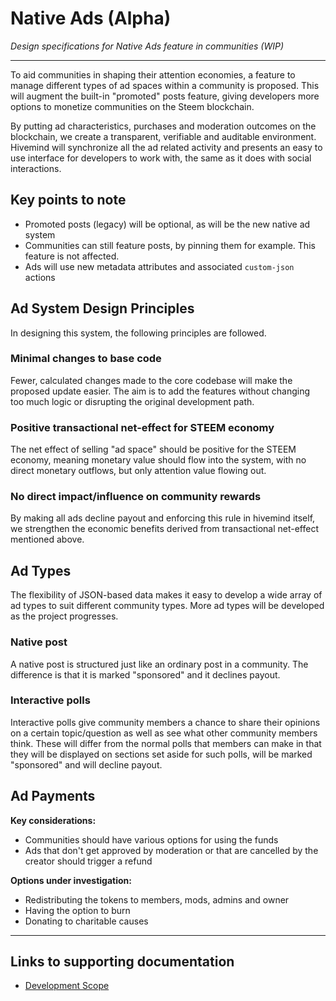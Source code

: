 # Native Ads (Alpha)

*Design specifications for Native Ads feature in communities (WIP)*

---

To aid communities in shaping their attention economies, a feature to manage different types of ad spaces within a community is proposed. This will augment the built-in "promoted" posts feature, giving developers more options to monetize communities on the Steem blockchain.

By putting ad characteristics, purchases and moderation outcomes on the blockchain, we create a transparent, verifiable and auditable environment. Hivemind will synchronize all the ad related activity and presents an easy to use interface for developers to work with, the same as it does with social interactions.

## Key points to note

- Promoted posts (legacy) will be optional, as will be the new native ad system
- Communities can still feature posts, by pinning them for example. This feature is not affected.
- Ads will use new metadata attributes and associated `custom-json` actions

## Ad System Design Principles

In designing this system, the following principles are followed.

### Minimal changes to base code

Fewer, calculated changes made to the core codebase will make the proposed update easier. The aim is to add the features without changing too much logic or disrupting the original development path.

### Positive transactional net-effect for STEEM economy

The net effect of selling "ad space" should be positive for the STEEM economy, meaning monetary value should flow into the system, with no direct monetary outflows, but only attention value flowing out.

### No direct impact/influence on community rewards

By making all ads decline payout and enforcing this rule in hivemind itself, we strengthen the economic benefits derived from transactional net-effect mentioned above.

## Ad Types

The flexibility of JSON-based data makes it easy to develop a wide array of ad types to suit different community types. More ad types will be developed as the project progresses.

### Native post

A native post is structured just like an ordinary post in a community. The difference is that it is marked "sponsored" and it declines payout.

### Interactive polls

Interactive polls give community members a chance to share their opinions on a certain topic/question as well as see what other community members think. These will differ from the normal polls that members can make in that they will be displayed on sections set aside for such polls, will be marked "sponsored" and will decline payout.

## Ad Payments

**Key considerations:**

- Communities should have various options for using the funds
- Ads that don't get approved by moderation or that are cancelled by the creator should trigger a refund

**Options under investigation:**

- Redistributing the tokens to members, mods, admins and owner
- Having the option to burn
- Donating to charitable causes


---

## Links to supporting documentation

- [Development Scope]()
